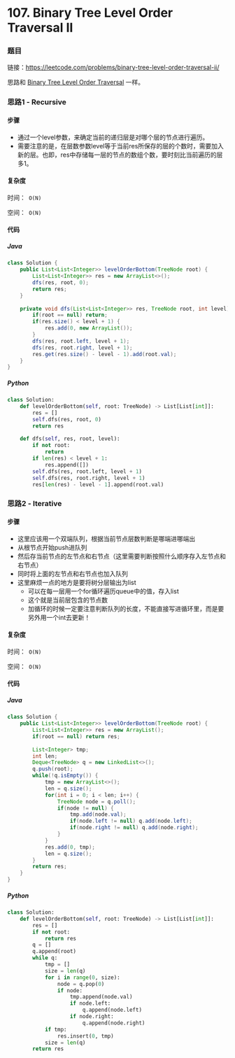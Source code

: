 

# 107. Binary Tree Level Order Traversal II

### 题目

链接：https://leetcode.com/problems/binary-tree-level-order-traversal-ii/

思路和 [Binary Tree Level Order Traversal](../102-Binary-Tree-Level-Order-Traversal/Binary-Tree-Level-Order-Traversal.md) 一样。



### 思路1 - Recursive

#### 步骤

- 通过一个level参数，来确定当前的递归层是对哪个层的节点进行遍历。
- 需要注意的是，在层数参数level等于当前res所保存的层的个数时，需要加入新的层。也即，res中存储每一层的节点的数组个数，要时刻比当前遍历的层多1。




#### 复杂度

时间：` O(N)`

空间：` O(N)` 



#### 代码

##### Java

```java
class Solution {
    public List<List<Integer>> levelOrderBottom(TreeNode root) {
        List<List<Integer>> res = new ArrayList<>();
        dfs(res, root, 0);
        return res;
    }
    
    private void dfs(List<List<Integer>> res, TreeNode root, int level) {
        if(root == null) return;
        if(res.size() < level + 1) {
            res.add(0, new ArrayList());
        }
        dfs(res, root.left, level + 1);
        dfs(res, root.right, level + 1);
        res.get(res.size() - level - 1).add(root.val);
    }
}
```



##### Python

```python
class Solution:
    def levelOrderBottom(self, root: TreeNode) -> List[List[int]]:
        res = []
        self.dfs(res, root, 0)
        return res
    
    def dfs(self, res, root, level):
        if not root:
            return
        if len(res) < level + 1:
            res.append([])
        self.dfs(res, root.left, level + 1)
        self.dfs(res, root.right, level + 1)
        res[len(res) - level - 1].append(root.val)
```



### 思路2 - Iterative

#### 步骤

- 这里应该用一个双端队列，根据当前节点层数判断是哪端进哪端出
- 从根节点开始push进队列
- 然后存当前节点的左节点和右节点（这里需要判断按照什么顺序存入左节点和右节点）
- 同时将上面的左节点和右节点也加入队列
- 这里麻烦一点的地方是要将树分层输出为list
  - 可以在每一层用一个for循环遍历queue中的值，存入list
  - 这个就是当前层包含的节点数
  - 加循环的时候一定要注意判断队列的长度，不能直接写进循环里，而是要另外用一个int去更新！




#### 复杂度

时间：` O(N)`

空间：` O(N)`



#### 代码

##### Java

```java
class Solution {
    public List<List<Integer>> levelOrderBottom(TreeNode root) {
        List<List<Integer>> res = new ArrayList();
        if(root == null) return res;
        
        List<Integer> tmp;
        int len;
        Deque<TreeNode> q = new LinkedList<>();
        q.push(root);
        while(!q.isEmpty()) {
            tmp = new ArrayList<>();
            len = q.size();
            for(int i = 0; i < len; i++) {
                TreeNode node = q.poll();
                if(node != null) {
                    tmp.add(node.val);
                    if(node.left != null) q.add(node.left);
                    if(node.right != null) q.add(node.right);
                }
            }
            res.add(0, tmp);
            len = q.size();
        }
        return res;
    }
}
```



##### Python

```python
class Solution:
    def levelOrderBottom(self, root: TreeNode) -> List[List[int]]:
        res = []
        if not root:
            return res
        q = []
        q.append(root)
        while q:
            tmp = []
            size = len(q)
            for i in range(0, size):
                node = q.pop(0)
                if node:
                    tmp.append(node.val)
                    if node.left:
                        q.append(node.left)
                    if node.right:
                        q.append(node.right)
            if tmp:
                res.insert(0, tmp)
            size = len(q)
        return res
```

